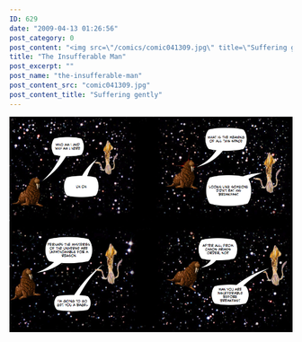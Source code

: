 ```yaml
---
ID: 629
date: "2009-04-13 01:26:56"
post_category: 0
post_content: "<img src=\"/comics/comic041309.jpg\" title=\"Suffering gently\" />"
title: "The Insufferable Man"
post_excerpt: ""
post_name: "the-insufferable-man"
post_content_src: "comic041309.jpg"
post_content_title: "Suffering gently"
---
```



[![Suffering gently](/comics-hi-res/comic041309.jpg)](/comics-hi-res/comic041309.jpg)
